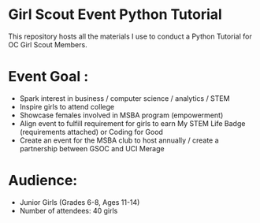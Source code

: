 # Girl Scout Event Python Tutorial
This repository hosts all the materials I use to conduct a Python Tutorial for OC Girl Scout Members.

# Event Goal :
- Spark interest in business / computer science / analytics / STEM
- Inspire girls to attend college 
- Showcase females involved in MSBA program (empowerment)
- Align event to fulfill requirement for girls to earn My STEM Life Badge (requirements attached) or Coding for Good
- Create an event for the MSBA club to host annually / create a partnership between GSOC and UCI Merage

# Audience:
- Junior Girls (Grades 6-8, Ages 11-14)
- Number of attendees: 40 girls
